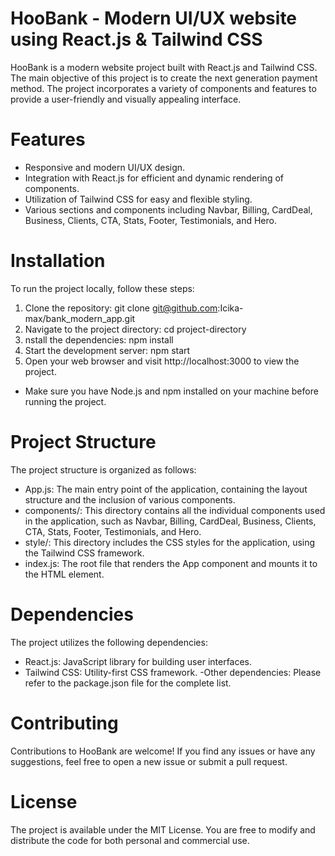 # HooBank - Modern UI/UX website using React.js & Tailwind CSS
HooBank is a modern website project built with React.js and Tailwind CSS. The main objective of this project is to create the next generation payment method. The project incorporates a variety of components and features to provide a user-friendly and visually appealing interface.

# Features
- Responsive and modern UI/UX design.
- Integration with React.js for efficient and dynamic rendering of components.
- Utilization of Tailwind CSS for easy and flexible styling.
- Various sections and components including Navbar, Billing, CardDeal, Business, Clients, CTA, Stats, Footer, Testimonials, and Hero.

# Installation
To run the project locally, follow these steps:

1. Clone the repository: git clone git@github.com:Icika-max/bank_modern_app.git
2. Navigate to the project directory: cd project-directory
3. nstall the dependencies: npm install
4. Start the development server: npm start
5. Open your web browser and visit http://localhost:3000 to view the project.
- Make sure you have Node.js and npm installed on your machine before running the project.

# Project Structure
The project structure is organized as follows:

- App.js: The main entry point of the application, containing the layout structure and the inclusion of various components.
- components/: This directory contains all the individual components used in the application, such as Navbar, Billing, CardDeal, Business, Clients, CTA, Stats, Footer, Testimonials, and Hero.
- style/: This directory includes the CSS styles for the application, using the Tailwind CSS framework.
- index.js: The root file that renders the App component and mounts it to the HTML element.
# Dependencies
The project utilizes the following dependencies:

- React.js: JavaScript library for building user interfaces.
- Tailwind CSS: Utility-first CSS framework.
-Other dependencies: Please refer to the package.json file for the complete list.
# Contributing
Contributions to HooBank are welcome! If you find any issues or have any suggestions, feel free to open a new issue or submit a pull request.

# License
The project is available under the MIT License. You are free to modify and distribute the code for both personal and commercial use.





